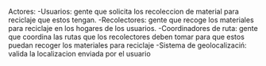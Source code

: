 Actores:
-Usuarios: gente que solicita los recoleccion de material para reciclaje que estos tengan.
-Recolectores: gente que recoge los materiales para reciclaje en los hogares de los usuarios.
-Coordinadores de ruta: gente que coordina las rutas que los recolectores deben tomar para que estos puedan recoger los materiales para reciclaje
-Sistema de geolocalizaciń: valida la localizacion enviada por el usuario
